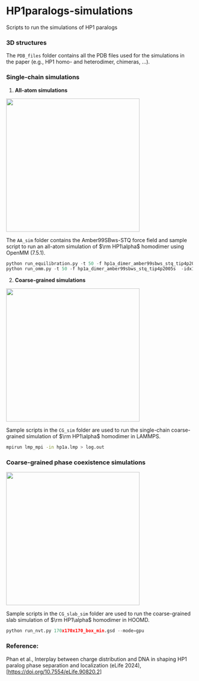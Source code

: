 # HP1paralogs-simulations
Scripts to run the simulations of HP1 paralogs

### 3D structures

The `PDB_files` folder contains all the PDB files used for the simulations in the paper (e.g., HP1 homo- and heterodimer, chimeras, ...).

### Single-chain simulations

1. **All-atom simulations**

<img src='./files/HP1a_AA_1.gif' width='360'>

The `AA_sim` folder contains the Amber99SBws-STQ force field and sample script to run an all-atom simulation of $\rm HP1\alpha$ homodimer using OpenMM (7.5.1).

```python
python run_equilibration.py -t 50 -f hp1a_dimer_amber99sbws_stq_tip4p2005s  # 50ns equilibration.
python run_omm.py -t 50 -f hp1a_dimer_amber99sbws_stq_tip4p2005s  -idx1 1 -idx2 1  # 350ns production from checkpoint.
```

2. **Coarse-grained simulations**

<img src='./files/HP1_SC.gif' width='360'>

Sample scripts in the `CG_sim` folder are used to run the single-chain coarse-grained simulation of $\rm HP1\alpha$ homodimer in LAMMPS.

```bash
mpirun lmp_mpi -in hp1a.lmp > log.out
```

### Coarse-grained phase coexistence simulations

<img src='./files/HP1_slab.gif' width='360'>

Sample scripts in the `CG_slab_sim` folder are used to run the coarse-grained slab simulation of $\rm HP1\alpha$ homodimer in HOOMD.

```python
python run_nvt.py 170x170x170_box_min.gsd --mode=gpu
```

### Reference:

Phan et al., Interplay between charge distribution and DNA in shaping HP1 paralog phase separation and localization (eLife 2024), [https://doi.org/10.7554/eLife.90820.2]
